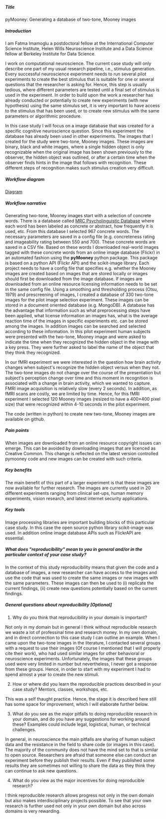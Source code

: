 ##### Title

pyMooney: Generating a database of two-tone, Mooney images 

##### Introduction

I am Fatma Imamoglu a postdoctoral fellow at the International Computer Science Institute, Helen Wills Neuroscience Institute and a Data Science fellow at Berkeley Institute for Data Science. 

I work on computational neuroscience. The current case study will only describe one part of my usual research pipeline, i.e., stimulus generation. Every successful neuroscience experiment needs to run several pilot experiments to create the best stimulus that is suitable for one or several questions that the researcher is asking for. Hence, this step is usually tedious, where different parameters are tested until a final set of stimulus is used in the experiment. In order to build upon the work a researcher has already conducted or potentially to create new experiments (with new hypothesis) using the same stimulus set, it is very important to have access to the stimulus that has been used, or to create new stimulus with the same parameters or algorithmic procedure.

In this case study I will focus on a image database that was created for a specific cognitive neuroscience question. Since this experiment the database has already been used in other experiments. The images that I created for the study were two-tone, Mooney images. These images are binary, black and white images, where a single hidden object is only recognizable when the original image has been shown previously to the observer, the hidden object was outlined, or after a certain time when the observer finds hints in the image that follows with recognition. These different steps of recognition makes such stimulus creation very difficult.

##### Workflow diagram

[Diagram](fatmai.png)

##### Workflow narrative

Generating two-tone, Mooney images start with a selection of concrete words. There is a database called [MRC Psycholinguistic Database](http://websites.psychology.uwa.edu.au/school/MRCDatabase/uwa_mrc.htm) where each word has been labeled as concrete or abstract, how frequently it is used, etc. From this database I selected 967 concrete words. The necessary parameters are saved in a config file (e.g. concreteness rating and imageability rating between 550 and 700). These concrete words are saved in a CSV file. Based on these words I downloaded real-world
images tagged with these concrete words from an online image database (Flickr) in an automated fashion using the **pyMooney** python package. This package is based on a python API (Flickr API) and the scikit-image library. Each project needs to have a config file that specifies e.g. whether the Mooney images are created based on images that are stored locally or images should first be downloaded from the image database. If images are downloaded from an online resource licensing information needs to be set in the same config file. Using a smoothing and thresholding process (Otsu, 1979) and prescreening of images, I created a database of 330 two-tone images for the pilot image selection experiment. These images can be stored in a document oriented database (e.g. MongoDB). A database has the advantage that information such as what preprocessing steps have been applied, what license information an images has, what is the average reaction time of the images in specific experiments etc. can be stored among the images. In addition images can be searched and selected according to these information. In this pilot experiment human subjects were presented with the two-tone, Mooney image and were asked to indicate the time when they recognized the hidden object in the image with a key press. They were further asked to label the name of the object that they think they recognized. 

In our fMRI experiment we were interested in the question how brain activity changes when subject's recognize the hidden object versus when they not. The two-tone images do not change over the course of the presentation but subject's perception change over time and this moment in recognition is associated with a change in brain activity, which we wanted to capture. FMRI image acquisition is relatively slow (every 2 seconds). In addition, as fMRI scans are costly, we are limited by time. Hence, for this fMRI experiment I selected 120 Mooney images (resized to have a 400×400 pixel size) that were recognized within 4-10 seconds in the pilot experiment.

The code (written in python) to create new two-tone, Mooney images are available on github.

##### Pain points

When images are downloaded from an online resource copyright issues can emerge. This can be avoided by downloading images that are licenced as Creative Common. This change is reflected on the latest version controlled pymooney code and new images can be created with such criteria.

##### Key benefits

The main benefit of this part of a larger experiment is that these images are now available for further research. The images are currently used in 20 different experiments ranging from clinical set-ups, human memory experiments, vision research, and latest internet security applications.

##### Key tools

Image processing libraries are important building blocks of this particular case study. In this case the open source python library scikit-image was used. In addition online image database APIs such as FlickrAPI are essential.

##### What does "reproducibility" mean to you in general and/or in the particular context of your case study?

In the context of this study reproducibility means that given the code and a database of images, a new researcher can have access to the images and use the code that was used to create the same images or new images with the same parameters. These images can then be used to (i) replicate the current findings, (ii) create new questions potentially based on the current findings.

##### General questions about reproducibility [Optional]

1) Why do you think that reproducibility in your domain is important?

Not only in my domain but in general I think without reproducible research we waste a lot of professinal time and research money. In my own domain, and in direct connection to this case study I can outline an example. When I came upon the two-tone images in the literature, I contacted several groups with a request to use their images (Of course I mentioned that I will properly cite their work), who had used similar images for other behavioral or neuroscience experiments. Unfortunately, the images that these groups used were very limited in number but nevertheless, I never got a response from these groups. Hence, in order to start with my experiment I had to spend almost a year to create the new stimuli.

2) How or where did you learn the reproducible practices described in your case study? Mentors, classes, workshops, etc.

This was a self thaught practice. Hence, the stage it is described here still has some space for improvement, which I will elaborate further below.

3) What do you see as the major pitfalls to doing reproducible research in your domain, and do you have any suggestions for working around these? Examples could include legal, logistical, human, or technical challenges.

In general, in neuroscience the main pitfalls are sharing of human subject data and the resistance in the field to share code (or images in this case). The majority of the community does not have the mind set to that is similar to open source. Researchers are afraid that someone else can conduct an experiment before they publish their results. Even if they published some results they are sometimes not willing to share the data as they think they can continue to ask new questions.

4) What do you view as the major incentives for doing reproducible research?

I think reproducible research allows progress not only in the own domain but also makes interdisciplinary projects possible. To see that your own research is further used not only in your own domain but also across domains is very rewarding.

